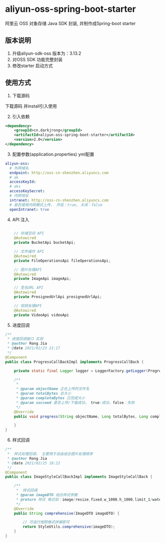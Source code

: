 # aliyun-oss-spring-boot-starter
阿里云 OSS 对象存储 Java SDK 封装, 并制作成Spring-boot starter


## 版本说明

1. 升级aliyun-sdk-oss 版本为：3.13.2
2. 对OSS SDK 功能完整封装
3. 修改starter 启动方式

## 使用方式

1. 下载源码

下载源码 并install引入使用

2. 引入依赖

```xml
<dependency>
    <groupId>cn.darkjrong</groupId>
    <artifactId>aliyun-oss-spring-boot-starter</artifactId>
    <version>2.0</version>
</dependency>
```

3. 配置参数(application.properties)  yml配置

```yaml
aliyun-oss:
  # 外网域名
  endpoint: http://oss-cn-shenzhen.aliyuncs.com
  # ak
  accessKeyId: 
  # aks
  accessKeySecret: 
  # 内网地址
  intranet: http://oss-cn-shenzhen.aliyuncs.com
  # 是否使用内网模式上传， 开启：true, 关闭：false
  openIntranet: true
```
4. API 注入
```java
    
    // 存储空间 API
    @Autowired
    private BucketApi bucketApi;

    // 文件操作 API
    @Autowired
    private FileOperationsApi fileOperationsApi;

    // 图片处理API
    @Autowired
    private ImageApi imageApi;

    // 签名URL API
    @Autowired
    private PresignedUrlApi presignedUrlApi;

    // 视频处理API
    @Autowired
    private VideoApi videoApi


```

5. 进度回调
```java
/**
 * 进度回调接口 实现
 * @author Rong.Jia
 * @date 2021/02/23 21:17
 */
@Component
public class ProgressCallBackImpl implements ProgressCallBack {

    private static final Logger logger = LoggerFactory.getLogger(ProgressCallBackImpl.class);

    /**
     *
     * @param objectName 正在上传的文件名
     * @param totalBytes 总大小
     * @param completeBytes 已完成大小
     * @param succeed 是否上传/下载成功， true:成功，false：失败
     */
    @Override
    public void progress(String objectName, Long totalBytes, Long completeBytes, Boolean succeed) {

    }
}
```
6. 样式回调
```java
/**
 *  样式处理回调， 主要用于自由组合图片处理顺序
 * @author Rong.Jia
 * @date 2021/02/25 18:22
 */
@Component
public class ImageStyleCallBackImpl implements ImageStyleCallBack {

    /**
     *  样式回调
     * @param imageDTO 组合样式参数
     * @return 样式 格式如：image/resize,fixed,w_1000,h_1000,limit_1/watermark,text_5rWL6K-V/blur,r_20,s_10
     */
    @Override
    public String comprehensive(ImageDTO imageDTO) {

        // 可自行按照格式拼接即可
        return StyleUtils.comprehensive(imageDTO);
    }
}
```










